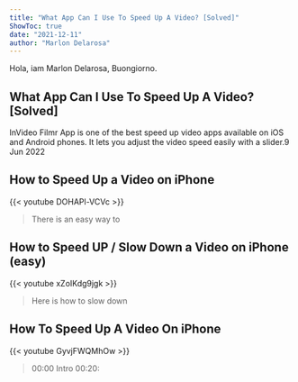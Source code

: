 ```yaml
---
title: "What App Can I Use To Speed Up A Video? [Solved]"
ShowToc: true 
date: "2021-12-11"
author: "Marlon Delarosa" 
---
```


Hola, iam Marlon Delarosa, Buongiorno.
## What App Can I Use To Speed Up A Video? [Solved]
InVideo Filmr App is one of the best speed up video apps available on iOS and Android phones. It lets you adjust the video speed easily with a slider.9 Jun 2022

## How to Speed Up a Video on iPhone
{{< youtube DOHAPl-VCVc >}}
>There is an easy way to 

## How to Speed UP / Slow Down a Video on iPhone (easy)
{{< youtube xZoIKdg9jgk >}}
>Here is how to slow down 

## How To Speed Up A Video On iPhone
{{< youtube GyvjFWQMhOw >}}
>00:00 Intro 00:20: 


